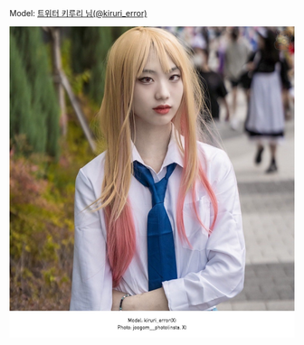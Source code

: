 ﻿---
dddd: 2023.10.07 서코
nickname: 키루리
sns_type: x
sns_id: kiruri_error
---

<a name="kiruri_error"></a>
Model: <a href="https://x.com/kiruri_error" target="_blank">트위터 키루리 님(@kiruri_error)</a>

![TDy4xJN2.jpeg](/assets/img/2023/10-07/TDy4xJN2.jpeg)